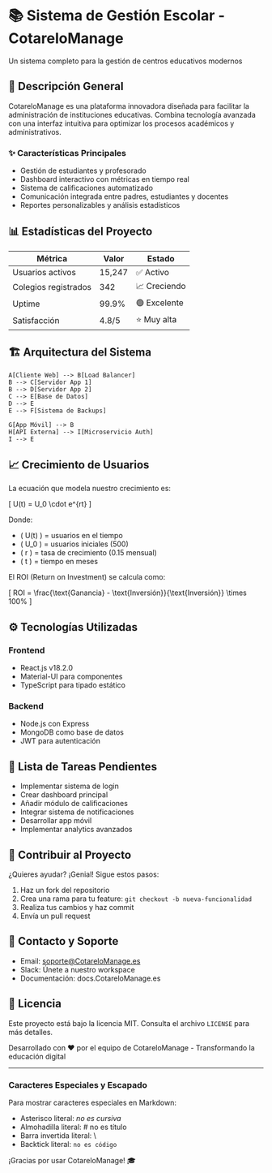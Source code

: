 # 📚 Sistema de Gestión Escolar - CotareloManage

Un sistema completo para la gestión de centros educativos modernos

## 🎯 Descripción General

CotareloManage es una plataforma innovadora diseñada para facilitar la administración de instituciones educativas. Combina tecnología avanzada con una interfaz intuitiva para optimizar los procesos académicos y administrativos.

### ✨ Características Principales

- Gestión de estudiantes y profesorado
- Dashboard interactivo con métricas en tiempo real
- Sistema de calificaciones automatizado
- Comunicación integrada entre padres, estudiantes y docentes
- Reportes personalizables y análisis estadísticos

## 📊 Estadísticas del Proyecto

| Métrica              | Valor  | Estado       |
| -------------------- | ------ | ------------ |
| Usuarios activos     | 15,247 | ✅ Activo    |
| Colegios registrados | 342    | 📈 Creciendo |
| Uptime               | 99.9%  | 🟢 Excelente |
| Satisfacción         | 4.8/5  | ⭐ Muy alta  |

## 🏗️ Arquitectura del Sistema

    A[Cliente Web] --> B[Load Balancer]
    B --> C[Servidor App 1]
    B --> D[Servidor App 2]
    C --> E[Base de Datos]
    D --> E
    E --> F[Sistema de Backups]
    
    G[App Móvil] --> B
    H[API Externa] --> I[Microservicio Auth]
    I --> E
    
## 📈 Crecimiento de Usuarios

La ecuación que modela nuestro crecimiento es:

\[
U(t) = U_0 \cdot e^{rt}
\]

Donde:

- \( U(t) \) = usuarios en el tiempo
- \( U_0 \) = usuarios iniciales (500)
- \( r \) = tasa de crecimiento (0.15 mensual)
- \( t \) = tiempo en meses

El ROI (Return on Investment) se calcula como:

\[
ROI = \frac{\text{Ganancia} - \text{Inversión}}{\text{Inversión}} \times 100\%
\]

## ⚙️ Tecnologías Utilizadas

### Frontend

- React.js v18.2.0
- Material-UI para componentes
- TypeScript para tipado estático

### Backend

- Node.js con Express
- MongoDB como base de datos
- JWT para autenticación

## 📝 Lista de Tareas Pendientes

- Implementar sistema de login
- Crear dashboard principal
- Añadir módulo de calificaciones
- Integrar sistema de notificaciones
- Desarrollar app móvil
- Implementar analytics avanzados

## 🤝 Contribuir al Proyecto

¿Quieres ayudar? ¡Genial! Sigue estos pasos:

1. Haz un fork del repositorio
2. Crea una rama para tu feature: `git checkout -b nueva-funcionalidad`
3. Realiza tus cambios y haz commit
4. Envía un pull request

## 📧 Contacto y Soporte

- Email: soporte@CotareloManage.es
- Slack: Únete a nuestro workspace
- Documentación: docs.CotareloManage.es

## 📄 Licencia

Este proyecto está bajo la licencia MIT. Consulta el archivo `LICENSE` para más detalles.

Desarrollado con ❤ por el equipo de CotareloManage - Transformando la educación digital

---

### Caracteres Especiales y Escapado

Para mostrar caracteres especiales en Markdown:

- Asterisco literal: _no es cursiva_
- Almohadilla literal: # no es título
- Barra invertida literal: \\
- Backtick literal: `no es código`

¡Gracias por usar CotareloManage! 🎓
